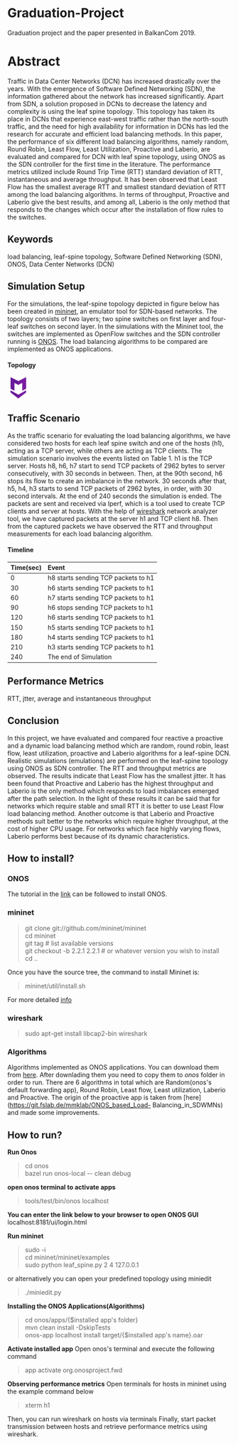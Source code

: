 # Graduation-Project
Graduation project and the paper presented in BalkanCom 2019.
# Abstract
  Traffic in Data Center Networks (DCN) has increased drastically over the years. With the emergence of Software Defined Networking (SDN), the information gathered about the network has increased significantly. Apart from SDN, a solution proposed in DCNs to decrease the latency and complexity is using the leaf spine topology. This topology has taken its place in DCNs that experience east-west traffic rather than the north-south traffic, and the need for high availability for information in DCNs has led the research for accurate and efficient load balancing methods. In this paper, the performance of six different load balancing algorithms, namely random, Round Robin, Least Flow, Least Utilization, Proactive and Laberio, are evaluated and compared for DCN with leaf spine topology, using ONOS as the SDN controller for the first time in the literature. The performance metrics utilized include Round Trip Time (RTT) standard deviation of RTT, instantaneous and average throughput. It has been observed that Least Flow has the smallest average RTT and smallest standard deviation of RTT among the load balancing algorithms. In terms of throughput, Proactive and Laberio give the best results, and among all, Laberio is the only method that responds to the changes which occur after the installation of flow rules to the switches.
## Keywords
load balancing, leaf-spine topology, Software Defined Networking (SDN), ONOS, Data Center Networks (DCN)
## Simulation Setup
  For the simulations, the leaf-spine topology depicted in figure below has been created in [mininet](http://mininet.org/), an emulator tool for SDN-based networks. The topology consists of two layers; two spine switches on first layer and four-leaf switches on second layer. In the simulations with the Mininet tool, the switches are implemented as OpenFlow switches and the SDN controller running is [ONOS](https://www.opennetworking.org/onos/). The load balancing algorithms to be compared are implemented as ONOS applications.
#### Topology
![Topology](https://github.com/adam-p/markdown-here/raw/master/src/common/images/icon48.png "Topology")

## Traffic Scenario
  As the traffic scenario for evaluating the load balancing algorithms, we have considered two hosts for each leaf spine switch and one of the hosts (h1), acting as a TCP server, while others are acting as TCP clients.  The simulation scenario involves the events listed on Table 1. h1 is the TCP server. Hosts h8, h6, h7 start to send TCP packets of 2962 bytes to server consecutively, with 30 seconds in between. Then, at the 90th second, h6 stops its flow to create an imbalance in the network. 30 seconds after that, h5, h4, h3 starts to send TCP packets of 2962 bytes, in order, with 30 second intervals. At the end of 240 seconds the simulation is ended. The packets are sent and received via Iperf, which is a tool used to create TCP clients and server at hosts. With the help of [wireshark](https://www.wireshark.org/) network analyzer tool, we have captured packets at the server h1 and TCP client h8. Then from the captured packets we have observed the RTT and throughput measurements for each load balancing algorithm.
 
#### Timeline
| Time(sec)     | Event         |
|:------------- |:------------- | 
| 0	  | h8 starts sending TCP packets to h1 |
| 30	| h6 starts sending TCP packets to h1 |
| 60	| h7 starts sending TCP packets to h1 |
| 90	| h6 stops sending TCP packets to h1  |
| 120	| h6 starts sending TCP packets to h1 |
| 150	| h5 starts sending TCP packets to h1 |
| 180	| h4 starts sending TCP packets to h1 |
| 210	| h3 starts sending TCP packets to h1 |
| 240	| The end of Simulation

## Performance Metrics
  RTT, jtter, average and instantaneous throughput

## Conclusion
  In this project, we have evaluated and compared four reactive a proactive and a dynamic load balancing method which are random, round robin, least flow, least utilization, proactive and Laberio algorithms for a leaf-spine DCN. Realistic simulations (emulations) are performed on the leaf-spine topology using ONOS as SDN controller. The RTT and throughput metrics are observed. The results indicate that Least Flow has the smallest jitter. It has been found that Proactive and Laberio has the highest throughput and Laberio is the only method which responds to load imbalances emerged after the path selection. 
  In the light of these results it can be said that for networks which require stable and small RTT it is better to use Least Flow load balancing method. Another outcome is that Laberio and Proactive methods suit better to the networks which require higher throughput, at the cost of higher CPU usage. For networks which face highly varying flows, Laberio performs best because of its dynamic characteristics.

## How to install?
### ONOS
  The tutorial in the [link](https://wiki.onosproject.org/display/ONOS/Development+Environment+Setup) can be followed to install ONOS.
### mininet
> git clone git://github.com/mininet/mininet <br/>
cd mininet<br/>
git tag  # list available versions<br/>
git checkout -b 2.2.1 2.2.1  # or whatever version you wish to install<br/>
cd ..<br/>

 Once you have the source tree, the command to install Mininet is:
> mininet/util/install.sh<br/>
 
 For more detailed [info](http://mininet.org/download/)
### wireshark
> sudo apt-get install libcap2-bin wireshark<br/>
### Algorithms
  Algorithms implemented as ONOS applications. You can download them from [here](https://github.com/bubblecounter/Graduation-Project/tree/master/Algorithms). After downlading them you need to copy them to *onos* folder in order to run. There are 6 algorithms in total which are Random(onos's default forwarding app), Round Robin, Least flow, Least utilization, Laberio and Proactive. The origin of the proactive app is taken from [here](https://git.fslab.de/mmklab/ONOS_based_Load- Balancing_in_SDWMNs) and made some improvements.

## How to run?
**Run Onos**
>cd onos<br/>
bazel run onos-local -- clean debug<br/>

**open onos terminal to activate apps**
> tools/test/bin/onos localhost<br/>

**You can enter the link below to your browser to open ONOS GUI**
  localhost:8181/ui/login.html

**Run mininet**

> sudo -i <br/> cd mininet/mininet/examples <br/> sudo python leaf_spine.py 2 4 127.0.0.1   
  
or alternatively you can open your predefined topology using miniedit
> ./miniedit.py<br/>

**Installing the ONOS Applications(Algorithms)**
> cd onos/apps/{$installed app's folder} <br/>
mvn clean install -DskipTests <br/>
onos-app localhost install target/{$installed app's name}.oar<br/>

**Activate installed app**
Open onos's terminal and execute the following command

> app activate org.onosproject.fwd <br/>

**Observing performance metrics**
Open terminals for hosts in mininet using the example command below
> xterm h1<br/>

Then, you can run wireshark on hosts via terminals
Finally, start packet transmission between hosts and retrieve performance metrics using wireshark.
